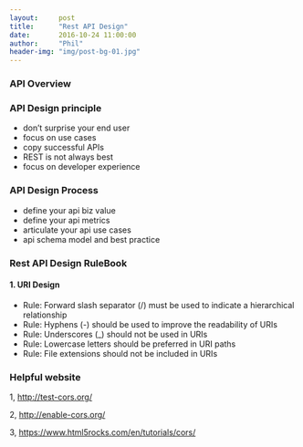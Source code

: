 ```yaml
---
layout:     post
title:      "Rest API Design"
date:       2016-10-24 11:00:00
author:     "Phil"
header-img: "img/post-bg-01.jpg"
---
```


### API Overview


### API Design principle

- don’t surprise your end user
- focus on use cases
- copy successful APIs
- REST is not always best
- focus on developer experience


### API Design Process

- define your api biz value
- define your api metrics
- articulate your api use cases
- api schema model and best practice


### Rest API Design RuleBook

#### 1. URI Design

- Rule: Forward slash separator (/) must be used to indicate a hierarchical relationship
- Rule: Hyphens (-) should be used to improve the readability of URIs
- Rule: Underscores (_) should not be used in URIs
- Rule: Lowercase letters should be preferred in URI paths
- Rule: File extensions should not be included in URIs

### Helpful website

1, http://test-cors.org/

2, http://enable-cors.org/

3, https://www.html5rocks.com/en/tutorials/cors/
